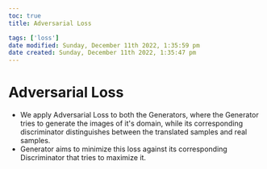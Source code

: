 ```yaml
---
toc: true
title: Adversarial Loss

tags: ['loss']
date modified: Sunday, December 11th 2022, 1:35:59 pm
date created: Sunday, December 11th 2022, 1:35:47 pm
---
```


# Adversarial Loss

- We apply Adversarial Loss to both the Generators, where the Generator tries to generate the images of it's domain, while its corresponding discriminator distinguishes between the translated samples and real samples.
- Generator aims to minimize this loss against its corresponding Discriminator that tries to maximize it.



